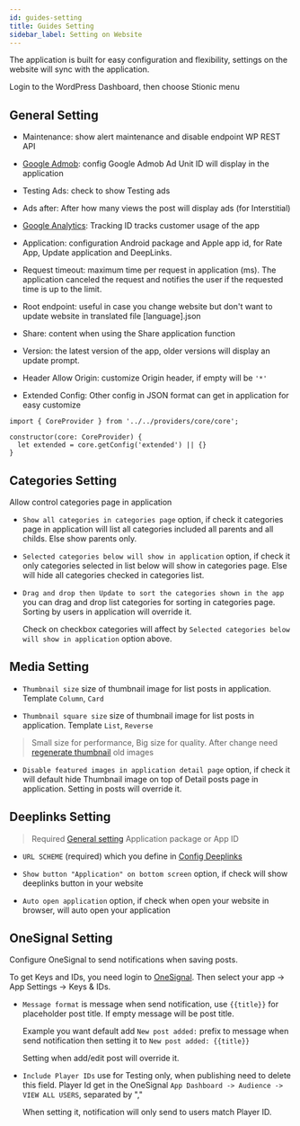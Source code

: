 ```yaml
---
id: guides-setting
title: Guides Setting
sidebar_label: Setting on Website
---
```


The application is built for easy configuration and flexibility, settings on the website will sync with the application.

Login to the WordPress Dashboard, then choose Stionic menu

## General Setting

- Maintenance: show alert maintenance and disable endpoint WP REST API

- [Google Admob](guides-admob-ads.md): config Google Admob Ad Unit ID will display in the application

- Testing Ads: check to show Testing ads

- Ads after: After how many views the post will display ads (for Interstitial)

- [Google Analytics](guides-google-analytics.md): Tracking ID tracks customer usage of the app

- Application: configuration Android package and Apple app id, for Rate App, Update application and DeepLinks.

- Request timeout: maximum time per request in application (ms). The application canceled the request and notifies the user if the requested time is up to the limit.

- Root endpoint: useful in case you change website but don't want to update website in translated file [language].json

- Share: content when using the Share application function

- Version: the latest version of the app, older versions will display an update prompt.

- Header Allow Origin: customize Origin header, if empty will be `'*'`

- Extended Config: Other config in JSON format can get in application for easy customize

```
import { CoreProvider } from '../../providers/core/core';

constructor(core: CoreProvider) {
  let extended = core.getConfig('extended') || {}
}
```

## Categories Setting

Allow control categories page in application

- `Show all categories in categories page` option, if check it categories page in application will list all categories included all parents and all childs. Else show parents only.

- `Selected categories below will show in application` option, if check it only categories selected in list below will show in categories page. Else will hide all categories checked in categories list.

- `Drag and drop then Update to sort the categories shown in the app` you can drag and drop list categories for sorting in categories page. Sorting by users in application will override it.

    Check on checkbox categories will affect by `Selected categories below will show in application` option above.

## Media Setting

- `Thumbnail size` size of thumbnail image for list posts in application. Template `Column`, `Card`

- `Thumbnail square size` size of thumbnail image for list posts in application. Template `List`, `Reverse`

> Small size for performance, Big size for quality. After change need [regenerate thumbnail](https://www.google.com/search?q=wordpress+regenerate+thumbnails) old images

- `Disable featured images in application detail page` option, if check it will default hide Thumbnail image on top of Detail posts page in application. Setting in posts will override it.

## Deeplinks Setting

> Required [General setting](guides-setting.md#general-setting) Application package or App ID

- `URL SCHEME` (required) which you define in [Config Deeplinks](getting-started-config.md#deeplinks-optional)

- `Show button "Application" on bottom screen` option, if check will show deeplinks button in your website

- `Auto open application` option, if check when open your website in browser, will auto open your application

## OneSignal Setting

Configure OneSignal to send notifications when saving posts.

To get Keys and IDs, you need login to [OneSignal](https://onesignal.com/). Then select your app -> App Settings -> Keys & IDs.

- `Message format` is message when send notification, use `{{title}}` for placeholder post title. If empty message will be post title.

    Example you want default add `New post added:` prefix to message when send notification then setting it to `New post added: {{title}}`

    Setting when add/edit post will override it.

- `Include Player IDs` use for Testing only, when publishing need to delete this field. Player Id get in the OneSignal `App Dashboard -> Audience -> VIEW ALL USERS`, separated by ","

    When setting it, notification will only send to users match Player ID.